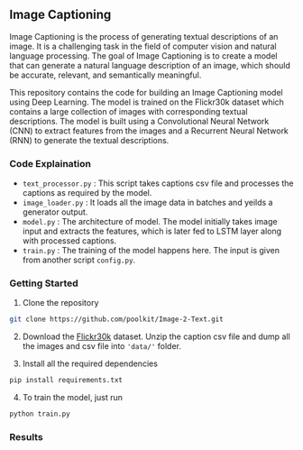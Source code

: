 ## Image Captioning
Image Captioning is the process of generating textual descriptions of an image. It is a challenging task in the field of computer vision and natural language processing. The goal of Image Captioning is to create a model that can generate a natural language description of an image, which should be accurate, relevant, and semantically meaningful.

This repository contains the code for building an Image Captioning model using Deep Learning. The model is trained on the Flickr30k dataset which contains a large collection of images with corresponding textual descriptions. The model is built using a Convolutional Neural Network (CNN) to extract features from the images and a Recurrent Neural Network (RNN) to generate the textual descriptions.

### Code Explaination
- ``text_processor.py`` : This script takes captions csv file and processes the captions as required by the model.
- ``image_loader.py`` : It loads all the image data in batches and yeilds a generator output.
- ``model.py`` : The architecture of model. The model initially takes image input and extracts the features, which is later fed to LSTM layer along with processed captions.
- ``train.py`` : The training of the model happens here. The input is given from another script ``config.py``.

### Getting Started
1. Clone the repository

```sh
git clone https://github.com/poolkit/Image-2-Text.git
```

2. Download the [Flickr30k](https://www.kaggle.com/datasets/hsankesara/flickr-image-dataset) dataset. Unzip the caption csv file and dump all the images and csv file into ``'data/'`` folder.

3. Install all the required dependencies

```sh
pip install requirements.txt
```

4. To train the model, just run

```sh
python train.py
```

### Results

